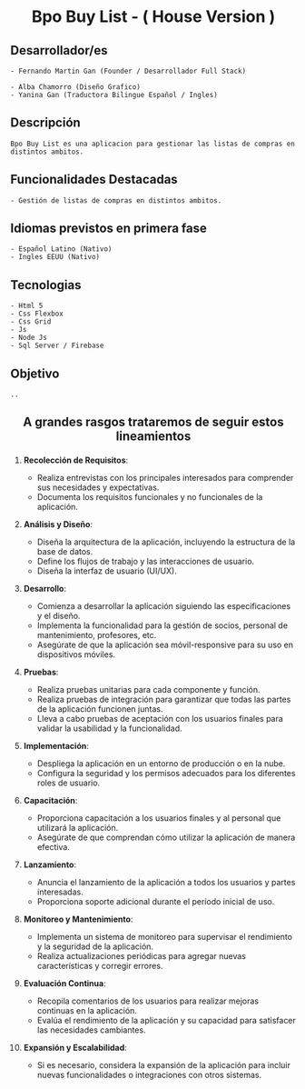 # <p align="center">Bpo Buy List - ( House Version )

## Desarrollador/es
    - Fernando Martin Gan (Founder / Desarrollador Full Stack)

    - Alba Chamorro (Diseño Grafico)
    - Yanina Gan (Traductora Bilingue Español / Ingles)

## Descripción
    Bpo Buy List es una aplicacion para gestionar las listas de compras en distintos ambitos.

## Funcionalidades Destacadas
    - Gestión de listas de compras en distintos ambitos.

## Idiomas previstos en primera fase
    - Español Latino (Nativo) 
    - Ingles EEUU (Nativo) 

## Tecnologias
    - Html 5
    - Css Flexbox
    - Css Grid
    - Js
    - Node Js
    - Sql Server / Firebase

## Objetivo
    ..

## <p align="center">A grandes rasgos trataremos de seguir estos lineamientos

1. **Recolección de Requisitos**:
   - Realiza entrevistas con los principales interesados para comprender sus necesidades y expectativas.
   - Documenta los requisitos funcionales y no funcionales de la aplicación.

2. **Análisis y Diseño**:
   - Diseña la arquitectura de la aplicación, incluyendo la estructura de la base de datos.
   - Define los flujos de trabajo y las interacciones de usuario.
   - Diseña la interfaz de usuario (UI/UX).
   
3. **Desarrollo**:
   - Comienza a desarrollar la aplicación siguiendo las especificaciones y el diseño.
   - Implementa la funcionalidad para la gestión de socios, personal de mantenimiento, profesores, etc.
   - Asegúrate de que la aplicación sea móvil-responsive para su uso en dispositivos móviles.

4. **Pruebas**:
   - Realiza pruebas unitarias para cada componente y función.
   - Realiza pruebas de integración para garantizar que todas las partes de la aplicación funcionen juntas.
   - Lleva a cabo pruebas de aceptación con los usuarios finales para validar la usabilidad y la funcionalidad.

5. **Implementación**:
   - Despliega la aplicación en un entorno de producción o en la nube.
   - Configura la seguridad y los permisos adecuados para los diferentes roles de usuario.

6. **Capacitación**:
   - Proporciona capacitación a los usuarios finales y al personal que utilizará la aplicación.
   - Asegúrate de que comprendan cómo utilizar la aplicación de manera efectiva.

7. **Lanzamiento**:
   - Anuncia el lanzamiento de la aplicación a todos los usuarios y partes interesadas.
   - Proporciona soporte adicional durante el período inicial de uso.

8. **Monitoreo y Mantenimiento**:
   - Implementa un sistema de monitoreo para supervisar el rendimiento y la seguridad de la aplicación.
   - Realiza actualizaciones periódicas para agregar nuevas características y corregir errores.

9. **Evaluación Continua**:
   - Recopila comentarios de los usuarios para realizar mejoras continuas en la aplicación.
   - Evalúa el rendimiento de la aplicación y su capacidad para satisfacer las necesidades cambiantes.

10. **Expansión y Escalabilidad**:
    - Si es necesario, considera la expansión de la aplicación para incluir nuevas funcionalidades o integraciones con otros sistemas.

